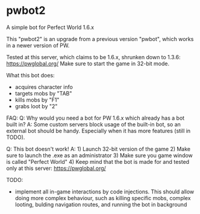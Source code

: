 # pwbot2
A simple bot for Perfect World 1.6.x

This "pwbot2" is an upgrade from a previous version "pwbot", which works in a newer version of PW.

Tested at this server, which claims to be 1.6.x, shrunken down to 1.3.6: https://pwglobal.org/
Make sure to start the game in 32-bit mode.

What this bot does:
- acquires character info
- targets mobs by "TAB"
- kills mobs by "F1"
- grabs loot by "2"

FAQ:
Q: Why would you need a bot for PW 1.6.x which already has a bot built in?
A: Some custom servers block usage of the built-in bot, so an external bot should be handy. Especially when it has more features (still in TODO).

Q: This bot doesn't work!
A:  1) Launch 32-bit version of the game
    2) Make sure to launch the .exe as an administrator 
    3) Make sure you game window is called "Perfect World"
    4) Keep mind that the bot is made for and tested only at this server: https://pwglobal.org/

TODO:
- implement all in-game interactions by code injections. This should allow doing more complex behaviour, such as killing specific mobs, complex looting, bulding navigation routes, and running the bot in background

